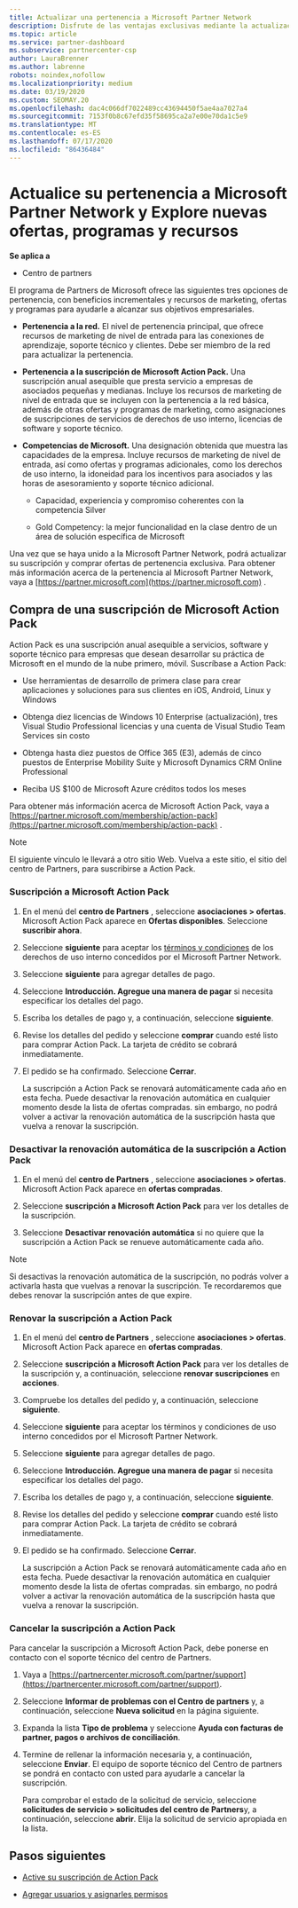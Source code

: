 ```yaml
---
title: Actualizar una pertenencia a Microsoft Partner Network
description: Disfrute de las ventajas exclusivas mediante la actualización de la pertenencia a MPN a una suscripción de Microsoft Action Pack o a las competencias de Microsoft.
ms.topic: article
ms.service: partner-dashboard
ms.subservice: partnercenter-csp
author: LauraBrenner
ms.author: labrenne
robots: noindex,nofollow
ms.localizationpriority: medium
ms.date: 03/19/2020
ms.custom: SEOMAY.20
ms.openlocfilehash: dac4c066df7022489cc43694450f5ae4aa7027a4
ms.sourcegitcommit: 7153f0b8c67efd35f58695ca2a7e00e70da1c5e9
ms.translationtype: MT
ms.contentlocale: es-ES
ms.lasthandoff: 07/17/2020
ms.locfileid: "86436484"
---
```

# <a name="upgrade-your-microsoft-partner-network-membership-and-explore-new-offers-programs-and-resources"></a>Actualice su pertenencia a Microsoft Partner Network y Explore nuevas ofertas, programas y recursos

**Se aplica a**

- Centro de partners

El programa de Partners de Microsoft ofrece las siguientes tres opciones de pertenencia, con beneficios incrementales y recursos de marketing, ofertas y programas para ayudarle a alcanzar sus objetivos empresariales.

- **Pertenencia a la red.** El nivel de pertenencia principal, que ofrece recursos de marketing de nivel de entrada para las conexiones de aprendizaje, soporte técnico y clientes. Debe ser miembro de la red para actualizar la pertenencia.

- **Pertenencia a la suscripción de Microsoft Action Pack.** Una suscripción anual asequible que presta servicio a empresas de asociados pequeñas y medianas. Incluye los recursos de marketing de nivel de entrada que se incluyen con la pertenencia a la red básica, además de otras ofertas y programas de marketing, como asignaciones de suscripciones de servicios de derechos de uso interno, licencias de software y soporte técnico.

- **Competencias de Microsoft.** Una designación obtenida que muestra las capacidades de la empresa. Incluye recursos de marketing de nivel de entrada, así como ofertas y programas adicionales, como los derechos de uso interno, la idoneidad para los incentivos para asociados y las horas de asesoramiento y soporte técnico adicional.

  - Capacidad, experiencia y compromiso coherentes con la competencia Silver

  - Gold Competency: la mejor funcionalidad en la clase dentro de un área de solución específica de Microsoft

Una vez que se haya unido a la Microsoft Partner Network, podrá actualizar su suscripción y comprar ofertas de pertenencia exclusiva. Para obtener más información acerca de la pertenencia al Microsoft Partner Network, vaya a [https://partner.microsoft.com](https://partner.microsoft.com) .

## <a name="purchase-a-microsoft-action-pack-subscription"></a>Compra de una suscripción de Microsoft Action Pack

Action Pack es una suscripción anual asequible a servicios, software y soporte técnico para empresas que desean desarrollar su práctica de Microsoft en el mundo de la nube primero, móvil. Suscríbase a Action Pack:

- Use herramientas de desarrollo de primera clase para crear aplicaciones y soluciones para sus clientes en iOS, Android, Linux y Windows

- Obtenga diez licencias de Windows 10 Enterprise (actualización), tres Visual Studio Professional licencias y una cuenta de Visual Studio Team Services sin costo

- Obtenga hasta diez puestos de Office 365 (E3), además de cinco puestos de Enterprise Mobility Suite y Microsoft Dynamics CRM Online Professional

- Reciba US $100 de Microsoft Azure créditos todos los meses

Para obtener más información acerca de Microsoft Action Pack, vaya a [https://partner.microsoft.com/membership/action-pack](https://partner.microsoft.com/membership/action-pack) .

> [!NOTE]  
> El siguiente vínculo le llevará a otro sitio Web. Vuelva a este sitio, el sitio del centro de Partners, para suscribirse a Action Pack.

### <a name="subscribe-to-microsoft-action-pack"></a>Suscripción a Microsoft Action Pack

1. En el menú del **centro de Partners** , seleccione **asociaciones > ofertas**. Microsoft Action Pack aparece en **Ofertas disponibles**. Seleccione **suscribir ahora**.

2. Seleccione **siguiente** para aceptar los [términos y condiciones](https://go.microsoft.com/fwlink/?linkid=842232) de los derechos de uso interno concedidos por el Microsoft Partner Network.  

3. Seleccione **siguiente** para agregar detalles de pago.

4. Seleccione **Introducción. Agregue una manera de pagar** si necesita especificar los detalles del pago.

5. Escriba los detalles de pago y, a continuación, seleccione **siguiente**.

6. Revise los detalles del pedido y seleccione **comprar** cuando esté listo para comprar Action Pack. La tarjeta de crédito se cobrará inmediatamente.

7. El pedido se ha confirmado. Seleccione **Cerrar**.

   La suscripción a Action Pack se renovará automáticamente cada año en esta fecha. Puede desactivar la renovación automática en cualquier momento desde la lista de ofertas compradas. sin embargo, no podrá volver a activar la renovación automática de la suscripción hasta que vuelva a renovar la suscripción.

### <a name="turn-off-automatic-action-pack-subscription-renewal"></a>Desactivar la renovación automática de la suscripción a Action Pack

1. En el menú del **centro de Partners** , seleccione **asociaciones > ofertas**. Microsoft Action Pack aparece en **ofertas compradas**.

2. Seleccione **suscripción a Microsoft Action Pack** para ver los detalles de la suscripción.

3. Seleccione **Desactivar renovación automática** si no quiere que la suscripción a Action Pack se renueve automáticamente cada año.

> [!NOTE]  
> Si desactivas la renovación automática de la suscripción, no podrás volver a activarla hasta que vuelvas a renovar la suscripción. Te recordaremos que debes renovar la suscripción antes de que expire.

### <a name="renew-your-action-pack-subscription"></a>Renovar la suscripción a Action Pack

1. En el menú del **centro de Partners** , seleccione **asociaciones > ofertas**. Microsoft Action Pack aparece en **ofertas compradas**.

2. Seleccione **suscripción a Microsoft Action Pack** para ver los detalles de la suscripción y, a continuación, seleccione **renovar suscripciones** en **acciones**.  

3. Compruebe los detalles del pedido y, a continuación, seleccione **siguiente**.

4. Seleccione **siguiente** para aceptar los términos y condiciones de uso interno concedidos por el Microsoft Partner Network.  

5. Seleccione **siguiente** para agregar detalles de pago.

6. Seleccione **Introducción. Agregue una manera de pagar** si necesita especificar los detalles del pago.

7. Escriba los detalles de pago y, a continuación, seleccione **siguiente**.

8. Revise los detalles del pedido y seleccione **comprar** cuando esté listo para comprar Action Pack. La tarjeta de crédito se cobrará inmediatamente.

9. El pedido se ha confirmado. Seleccione **Cerrar**.

   La suscripción a Action Pack se renovará automáticamente cada año en esta fecha. Puede desactivar la renovación automática en cualquier momento desde la lista de ofertas compradas. sin embargo, no podrá volver a activar la renovación automática de la suscripción hasta que vuelva a renovar la suscripción.

### <a name="cancel-your-action-pack-subscription"></a>Cancelar la suscripción a Action Pack

Para cancelar la suscripción a Microsoft Action Pack, debe ponerse en contacto con el soporte técnico del centro de Partners.

1. Vaya a [https://partnercenter.microsoft.com/partner/support](https://partnercenter.microsoft.com/partner/support).

2. Seleccione **Informar de problemas con el Centro de partners** y, a continuación, seleccione **Nueva solicitud** en la página siguiente.

3. Expanda la lista **Tipo de problema** y seleccione **Ayuda con facturas de partner, pagos o archivos de conciliación**.

4. Termine de rellenar la información necesaria y, a continuación, seleccione **Enviar**. El equipo de soporte técnico del Centro de partners se pondrá en contacto con usted para ayudarle a cancelar la suscripción.

   Para comprobar el estado de la solicitud de servicio, seleccione **solicitudes de servicio > solicitudes del centro de Partners**y, a continuación, seleccione **abrir**. Elija la solicitud de servicio apropiada en la lista.  

## <a name="next-steps"></a>Pasos siguientes

- [Active su suscripción de Action Pack](manage-your-partner-network-benefits.md)

- [Agregar usuarios y asignarles permisos](create-user-accounts-and-set-permissions.md)
